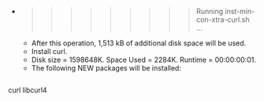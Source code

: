 * >>>>>>>>> Running inst-min-con-xtra-curl.sh ...
  * After this operation, 1,513 kB of additional disk space will be used.
  * Install curl.
  * Disk size = 1598648K. Space Used = 2284K. Runtime = 00:00:00:01.
  * The following NEW packages will be installed:
  ```bash
curl libcurl4
  ```
